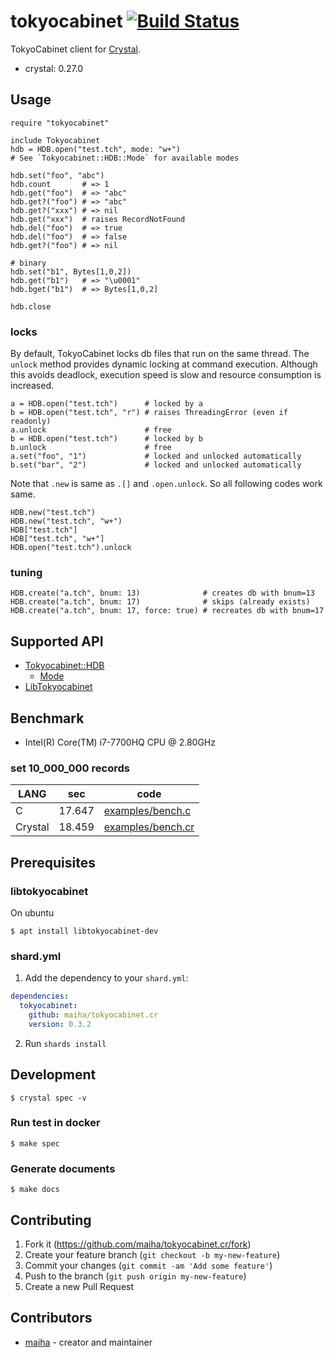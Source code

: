 # tokyocabinet [![Build Status](https://travis-ci.org/maiha/tokyocabinet.cr.svg?branch=master)](https://travis-ci.org/maiha/tokyocabinet.cr)

TokyoCabinet client for [Crystal](http://crystal-lang.org/).
- crystal: 0.27.0

## Usage

```crystal
require "tokyocabinet"

include Tokyocabinet
hdb = HDB.open("test.tch", mode: "w+")
# See `Tokyocabinet::HDB::Mode` for available modes

hdb.set("foo", "abc")
hdb.count       # => 1
hdb.get("foo")  # => "abc"
hdb.get?("foo") # => "abc"
hdb.get?("xxx") # => nil
hdb.get("xxx")  # raises RecordNotFound
hdb.del("foo")  # => true
hdb.del("foo")  # => false
hdb.get?("foo") # => nil

# binary
hdb.set("b1", Bytes[1,0,2])
hdb.get("b1")   # => "\u0001"
hdb.bget("b1")  # => Bytes[1,0,2]

hdb.close
```

### locks

By default, TokyoCabinet locks db files that run on the same thread.
The `unlock` method provides dynamic locking at command execution.
Although this avoids deadlock, execution speed is slow and resource consumption is increased.

```crystal
a = HDB.open("test.tch")      # locked by a
b = HDB.open("test.tch", "r") # raises ThreadingError (even if readonly)
a.unlock                      # free
b = HDB.open("test.tch")      # locked by b
b.unlock                      # free
a.set("foo", "1")             # locked and unlocked automatically
b.set("bar", "2")             # locked and unlocked automatically
```

Note that `.new` is same as `.[]` and `.open.unlock`.
So all following codes work same.

```crystal
HDB.new("test.tch")
HDB.new("test.tch", "w+")
HDB["test.tch"]
HDB["test.tch", "w+"]
HDB.open("test.tch").unlock
```

### tuning

```crystal
HDB.create("a.tch", bnum: 13)              # creates db with bnum=13
HDB.create("a.tch", bnum: 17)              # skips (already exists)
HDB.create("a.tch", bnum: 17, force: true) # recreates db with bnum=17
```

## Supported API

- [Tokyocabinet::HDB](./doc/api/HDB.md)
  - [Mode](./src/tokyocabinet/hdb/mode.cr)
- [LibTokyocabinet](./doc/api/API.md)

## Benchmark

- Intel(R) Core(TM) i7-7700HQ CPU @ 2.80GHz

### set 10_000_000 records

| LANG    | sec    | code |
----------|--------|-------
| C       | 17.647 | [examples/bench.c](examples/bench.c)   |
| Crystal | 18.459 | [examples/bench.cr](examples/bench.cr) |

## Prerequisites

### libtokyocabinet

On ubuntu
```console
$ apt install libtokyocabinet-dev
```

### shard.yml

1. Add the dependency to your `shard.yml`:
```yaml
dependencies:
  tokyocabinet:
    github: maiha/tokyocabinet.cr
    version: 0.3.2
```
2. Run `shards install`

## Development

```console
$ crystal spec -v
```

### Run test in docker

```console
$ make spec
```

### Generate documents

```console
$ make docs
```

## Contributing

1. Fork it (<https://github.com/maiha/tokyocabinet.cr/fork>)
2. Create your feature branch (`git checkout -b my-new-feature`)
3. Commit your changes (`git commit -am 'Add some feature'`)
4. Push to the branch (`git push origin my-new-feature`)
5. Create a new Pull Request

## Contributors

- [maiha](https://github.com/maiha) - creator and maintainer
